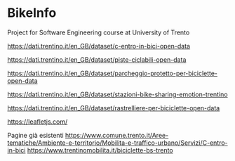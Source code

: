 # BikeInfo
Project for Software Engineering course at University of Trento


https://dati.trentino.it/en_GB/dataset/c-entro-in-bici-open-data

https://dati.trentino.it/en_GB/dataset/piste-ciclabili-open-data

https://dati.trentino.it/en_GB/dataset/parcheggio-protetto-per-biciclette-open-data

https://dati.trentino.it/en_GB/dataset/stazioni-bike-sharing-emotion-trentino

https://dati.trentino.it/en_GB/dataset/rastrelliere-per-biciclette-open-data


https://leafletjs.com/


Pagine già esistenti
https://www.comune.trento.it/Aree-tematiche/Ambiente-e-territorio/Mobilita-e-traffico-urbano/Servizi/C-entro-in-bici
https://www.trentinomobilita.it/biciclette-bs-trento
